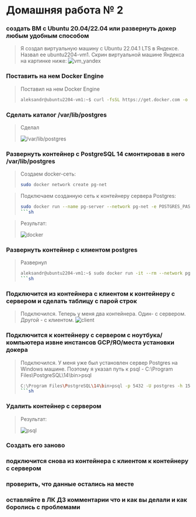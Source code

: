 # Домашняя работа № 2

### создать ВМ с Ubuntu 20.04/22.04 или развернуть докер любым удобным способом
> Я создал виртуальную машину с Ubuntu 22.04.1 LTS в Яндексе. Назвал ее ubuntu2204-vm1. Скрин виртуальной машине Яндекса на картинке ниже:
> <image src="images/vm_yandex.png" alt="vm_yandex">

### Поставить на нем Docker Engine
> Поставил на нем Docker Engine
> ```sh
> aleksandr@ubuntu2204-vm1:~$ curl -fsSL https://get.docker.com -o get-docker.sh && sudo sh get-docker.sh && rm get-docker.sh && sudo usermod -aG docker $USER
> ```

### Сделать каталог /var/lib/postgres
> Сделал
>
> <image src="images/dir_postgres.png" alt="/var/lib/postgres">

### Развернуть контейнер с PostgreSQL 14 смонтировав в него /var/lib/postgres
> Создаем docker-сеть: 
> ```sh
> sudo docker network create pg-net
> ```

> Подключаем созданную сеть к контейнеру сервера Postgres:
> ```sh
> sudo docker run --name pg-server --network pg-net -e POSTGRES_PASSWORD=postgres -d -p 5432:5432 -v /var/lib/postgres:/var/lib/postgresql/data postgres:14
> ```sh

> Результат:
>
> <image src="images/docker.png" alt="docker">

### Развернуть контейнер с клиентом postgres
> Развернул
> ```sh
> aleksandr@ubuntu2204-vm1:~$ sudo docker run -it --rm --network pg-net --name pg-client postgres:14 psql -h pg-server -U postgres
> ```sh

### Подключится из контейнера с клиентом к контейнеру с сервером и сделать таблицу с парой строк
> Подключился. Теперь у меня два контейнера. Один- с сервером. Другой - с клиентом.
> <image src="images/client.png" alt="client">

### Подключится к контейнеру с сервером с ноутбука/компьютера извне инстансов GCP/ЯО/места установки докера
> Подключился. У меня уже был установлен сервер Postgres на Windows машине. Поэтому я указал путь к psql -  C:\Program Files\PostgreSQL\14\bin>psql
> ```sh
> C:\Program Files\PostgreSQL\14\bin>psql -p 5432 -U postgres -h 158.160.19.119 -d postgres -W
> ```sh

### Удалить контейнер с сервером
> Результат:
>
> <image src="images/psql.png" alt="psql">

### Создать его заново

### подключится снова из контейнера с клиентом к контейнеру с сервером

### проверить, что данные остались на месте

### оставляйте в ЛК ДЗ комментарии что и как вы делали и как боролись с проблемами